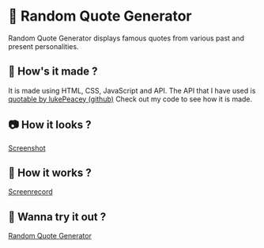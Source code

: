# 🙌 Random Quote Generator
Random Quote Generator displays famous quotes from various past and present personalities.

## 🎨 How's it made ?
It is made using HTML, CSS, JavaScript and API. 
The API that I have used is [quotable by lukePeacey (github)](https://github.com/lukePeavey/quotable)
Check out my code to see how it is made.

## 📷 How it looks ?
[Screenshot ](https://github.com/anjaliB1/Random-Quote-Generator/assets/130470021/601ec96d-ab57-4d99-87d3-fc32e79162ad)

## 🎥 How it works ?
[Screenrecord ](https://github.com/anjaliB1/Random-Quote-Generator/assets/130470021/f3621121-591e-48b6-9c27-6877f58e9521)

## 👀 Wanna try it out ?
[Random Quote Generator](https://anjalib1.github.io/Random-Quote-Generator/)

